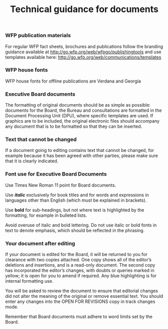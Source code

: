 ﻿---
title: Technical guidance for documents
permalink: /content/technical-issues-for-documents/
categories: Content
layout: page
resource: true
---

### WFP publication materials

For regular WFP fact sheets, brochures and publications follow the branding guidance available at http://go.wfp.org/web/wfpgo/publishingtools and use templates available here: http://go.wfp.org/web/communications/templates

### WFP house fonts

WFP house fonts for offline publications are Verdana and Georgia

### Executive Board documents

The formatting of original documents should be as simple as possible: documents for the Board, the Bureau and consultations are formatted in the Document Processing Unit (DPU), where specific templates are used. If graphics are to be included, the original electronic files should accompany any document that is to be formatted so that they can be inserted.

### Text that cannot be changed

If a document going to editing contains text that cannot be changed, for example because it has been agreed with other parties, please make sure that it is clearly indicated.

### Font use for Executive Board Documents

Use Times New Roman 11 point for Board documents.


Use **_italic_** exclusively for book titles and for words and expressions in languages other than English (which must be explained in brackets).

Use **bold** for sub-headings, but not where text is highlighted by the formatting, for example in bulleted lists.

Avoid overuse of italic and bold lettering. Do not use italic or bold fonts in text to denote emphasis, which should be reflected in the phrasing.


### Your document after editing

If your document is edited for the Board, it will be returned to you for clearance with two copies attached. One copy shows all of the editor’s deletions and insertions, and is a read-only document. The second copy has incorporated the editor’s changes, with doubts or queries marked in yellow; it is open for you to amend if required. Any blue highlighting is for internal formatting use.

You will be asked to review the document to ensure that editorial changes did not alter the meaning of the original or remove essential text. You should enter any changes into the OPEN FOR REVISIONS copy in track changes mode.

Remember that Board documents must adhere to word limits set by the Board.